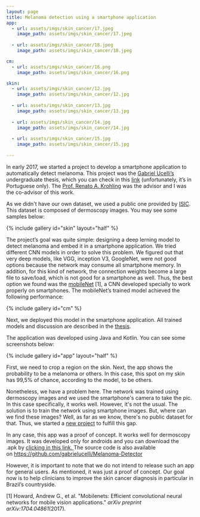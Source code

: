 ```yaml
---
layout: page
title: Melanoma detection using a smartphone application
app:
  - url: assets/imgs/skin_cancer/17.jpeg
    image_path: assets/imgs/skin_cancer/17.jpeg
    
  - url: assets/imgs/skin_cancer/18.jpeg
    image_path: assets/imgs/skin_cancer/18.jpeg

cm:
  - url: assets/imgs/skin_cancer/16.png
    image_path: assets/imgs/skin_cancer/16.png

skin:
  - url: assets/imgs/skin_cancer/12.jpg
    image_path: assets/imgs/skin_cancer/12.jpg
    
  - url: assets/imgs/skin_cancer/13.jpg
    image_path: assets/imgs/skin_cancer/13.jpg
    
  - url: assets/imgs/skin_cancer/14.jpg
    image_path: assets/imgs/skin_cancer/14.jpg
    
  - url: assets/imgs/skin_cancer/15.jpg
    image_path: assets/imgs/skin_cancer/15.jpg
    
---
```


In early 2017, we started a project to develop a smartphone application to automatically detect melanoma. This project was the <a href="https://github.com/gabrielucelli" target="_blank" rel="noopener">Gabriel Ucelli’s</a> undergraduate thesis, which you can check in this <a href="https://www.dropbox.com/s/trux54zl7y5kksd/proposta.pdf?dl=0" target="_blank" rel="noopener">link</a> (unfortunately, it’s in Portuguese only). The <a href="https://www.inf.ufes.br/~rkrohling/“ target=”_blank" rel="noopener">Prof. Renato A. Krohling</a> was the advisor and I was the co-advisor of this work.

As we didn't have our own dataset, we used a public one provided by <a href="https://isic-archive.com/" target="_blank" rel="noopener">ISIC</a>. This dataset is composed of dermoscopy images. You may see some samples below:

{% include gallery id="skin" layout="half" %}

The project’s goal was quite simple: designing a deep lerning model to detect melanoma and embed it in a smartphone application. We tried different CNN models in order to solve this problem. We figured out that very deep models, like VGG, inception V3, GoogleNet, were not good options because the network may consume all smartphone memory. In addition, for this kind of network, the connection weights become a large file to save/load, which is not good for a smartphone as well. Thus, the best option we found was the <a href=“https://ai.googleblog.com/2017/06/mobilenets-open-source-models-for.html” target=“_blank” rel=“noopener”>mobileNet</a> [1], a CNN developed specially to work properly on smartphones. The mobileNet’s trained model achieved the following performance:

{% include gallery id="cm" %}

Next, we deployed this model in the smartphone application. All trained models and discussion are described in the <a href="https://www.dropbox.com/s/trux54zl7y5kksd/proposta.pdf?dl=0" target="_blank" rel="noopener">thesis</a>.

The application was developed using Java and Kotlin. You can see some screenshots below:

{% include gallery id="app" layout="half" %}

First, we need to crop a region on the skin. Next, the app shows the probability to be a melanoma or others. In this case, this spot on my skin has 99,5% of chance, according to the model, to be others.

Nonetheless, we have a problem here. The network was trained using dermoscopy images and we used the smartphone's camera to take the pic. In this case specifically, it works well. However, it's not the usual. The solution is to train the network using smartphone images. But, where can we find these images? Well, as far as we know, there's no public dataset for that. Thus, we started a <a href="http://pachecoandre.com.br/skin-cancer-detection/" target="_blank" rel="noopener">new project</a> to fulfill this gap.

In any case, this app was a proof of concept. It works well for dermoscopy images. It was developed only for androids and you can download the .apk by <a href="https://drive.google.com/file/d/10sNEGhkci7OobqCXcO0FbENQVSWGU8qA/view?usp=sharing" target="_blank" rel="noopener">clicking in this link. </a>The source code is also available on <a href="https://github.com/gabrielucelli/Melanoma-Detector" target="_blank" rel="noopener">https://github.com/gabrielucelli/Melanoma-Detector</a>

However, it is important to note that we do not intend to release such an app for general users. As mentioned, it was just a proof of concept. Our goal now is to help clinicians to improve the skin cancer diagnosis in particular in Brazil’s countryside.

[1] Howard, Andrew G., et al. "Mobilenets: Efficient convolutional neural networks for mobile vision applications." <i>arXiv preprint arXiv:1704.04861</i>(2017).